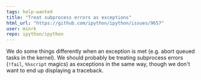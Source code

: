 ```yaml
---
tags: help-wanted
title: "Treat subprocess errors as exceptions"
html_url: "https://github.com/ipython/ipython/issues/9657"
user: minrk
repo: ipython/ipython
---
```


We do some things differently when an exception is met (e.g. abort queued tasks in the kernel). We should probably be treating subprocess errors (`!fail`, `%%script` magics) as exceptions in the same way, though we don't want to end up displaying a traceback.
